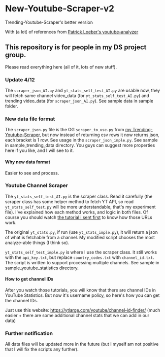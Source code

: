 # New-Youtube-Scraper-v2
 Trending-Youtube-Scraper's better version

 With (a lot) of references from [Patrick Loeber's youtube-analyzer](https://github.com/patrickloeber/youtube-analyzer)

## This repository is for people in my DS project group. 

Please read everything here (all of it, lots of new stuff).

### Update 4/12

The `scraper_json_AI.py` and `yt_stats_self_test_AI.py` are usable now, they will fetch same channel video_data (for `yt_stats_self_test_AI.py`) and trending video_data (for `scraper_json_AI.py`). See sample data in sample folder.

### New data file format

The `scraper_json.py` file is the OG `scraper_to_use.py` from [my Trending-Youtube-Scraper](https://github.com/Y3l4n/Trending-Youtube-Scraper), but now instead of returning csv rows it now returns json, each bracket is 1 row. See usage in the `scraper_json_imple.py`. See sample in sample_trending_data directory. You guys can suggest more properties here if you like, and I will see to it.

#### Why new data format
Easier to see and process.

### Youtube Channel Scraper 
The `yt_stats_self_test_AI.py` is the scraper class. Read it carefully (the scraper class has some helper method to fetch YT API, so read `yt_stats_self_test.py` will be more understandable, that's my experiment file). I've explained how each method works, and logic in both files. Of course you should watch [the tutorial i sent first](https://www.youtube.com/@patloeber/search?query=YouTube%20Data%20API%20Tutorial) to know how those URLs work. 

The original `yt_stats.py`, if run (use `yt_stats_imple.py`), it will return a json of what is fetchable from a channel. My modified script chooses the most analyze-able things (I think so).

`yt_stats_self_test_imple.py` is where I use the scraper class. It still works with the `api_key.txt`, but replace  `country_codes.txt` with `channel_id.txt`. The script is written to support processing multiple channels. See sample in sample_youtube_statistics directory. 

#### How to get channel IDs

After you watch those tutorials, you will know that there are channel IDs in YouTube Statistics. But now it's username policy, so here's how you can get the channel IDs.

Just use this website: https://ytlarge.com/youtube/channel-id-finder/ (much easier + there are some additional channel stats that we can add in our data)

### Further notification

All data files will be updated more in the future (but I myself am not positive that I will fix the scripts any further). 
